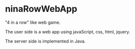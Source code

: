 # ninaRowWebApp
"4 in a row" like web game.

The user side is a web app using javaScript, css, html, jquery.

The server side is implemented in Java.
